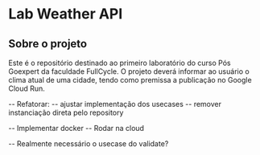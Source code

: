 # Lab Weather API


## Sobre o projeto

  
Este é o repositório destinado ao primeiro laboratório do curso Pós Goexpert da faculdade FullCycle.
O projeto deverá informar ao usuário o clima atual de uma cidade, tendo como premissa a publicação no Google Cloud Run.


-- Refatorar:
    -- ajustar implementação dos usecases
    -- remover instanciação direta pelo repository

-- Implementar docker
-- Rodar na cloud


-- Realmente necessário o usecase do validate?